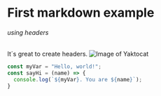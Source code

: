 # First markdown example
###### using headers

It´s great to create headers.
![Image of Yaktocat](https://octodex.github.com/images/yaktocat.png)

``` javascript
const myVar = "Hello, world!";
const sayHi = (name) => {
  console.log(`${myVar}. You are ${name}`);
}
```
